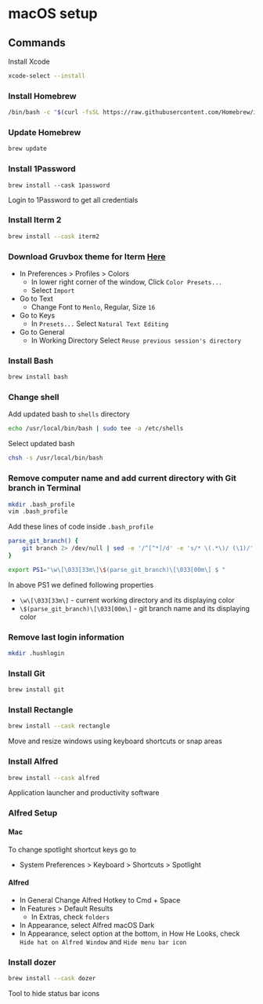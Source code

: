 # macOS setup

## Commands
Install Xcode
```bash
xcode-select --install
```

### Install Homebrew
```bash
/bin/bash -c "$(curl -fsSL https://raw.githubusercontent.com/Homebrew/install/HEAD/install.sh)"
```

### Update Homebrew
```bash
brew update
```

### Install 1Password
```
brew install --cask 1password
```
Login to 1Password to get all credentials

### Install Iterm 2
```bash
brew install --cask iterm2
```
### Download Gruvbox theme for Iterm [Here](https://github.com/herrbischoff/iterm2-gruvbox)
- In Preferences > Profiles > Colors
  - In lower right corner of the window, Click `Color Presets...`
  - Select `Import`
- Go to Text
  - Change Font to `Menlo`, Regular, Size `16`
- Go to Keys
  - In `Presets...` Select `Natural Text Editing`
- Go to General
  - In Working Directory Select `Reuse previous session's directory`

### Install Bash
```bash
brew install bash
```
### Change shell
Add updated bash to `shells` directory
```bash
echo /usr/local/bin/bash | sudo tee -a /etc/shells
```

Select updated bash
```bash
chsh -s /usr/local/bin/bash
```

### Remove computer name and add current directory with Git branch in Terminal
```bash
mkdir .bash_profile
vim .bash_profile
```
Add these lines of code inside `.bash_profile`
```bash
parse_git_branch() {
    git branch 2> /dev/null | sed -e '/^[^*]/d' -e 's/* \(.*\)/ (\1)/'
}

export PS1="\w\[\033[33m\]\$(parse_git_branch)\[\033[00m\] $ "
```
In above PS1 we defined following properties
- `\w\[\033[33m\]` - current working directory and its displaying color
- `\$(parse_git_branch)\[\033[00m\]` - git branch name and its displaying color

### Remove last login information
```bash
mkdir .hushlogin
```

### Install Git
```bash
brew install git
```

### Install Rectangle
```bash
brew install --cask rectangle
```
Move and resize windows using keyboard shortcuts or snap areas

### Install Alfred
```bash
brew install --cask alfred
```
Application launcher and productivity software

### Alfred Setup
#### Mac
To change spotlight shortcut keys go to
- System Preferences > Keyboard > Shortcuts > Spotlight

#### Alfred
- In General Change Alfred Hotkey to Cmd + Space
- In Features > Default Results 
  - In Extras, check `folders`
- In Appearance, select Alfred macOS Dark
- In Appearance, select option at the bottom, in How He Looks, check `Hide hat on Alfred Window` and `Hide menu bar icon`

### Install dozer
```bash
brew install --cask dozer
```
Tool to hide status bar icons
